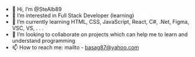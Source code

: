 - 👋 Hi, I’m @SteAlb89
- 👀 I’m interested in Full Stack Developer (learning)
- 🌱 I’m currently learning HTML, CSS, JavaScript, React, C#, .Net, Figma, VSC, VS, . . .
- 💞️ I’m looking to collaborate on projects which can help me to learn and understand programming
- 📫 How to reach me: mailto - basag87@yahoo.com

<!---
SteAlb89/SteAlb89 is a ✨ special ✨ repository because its `README.md` (this file) appears on your GitHub profile.
You can click the Preview link to take a look at your changes.
--->
